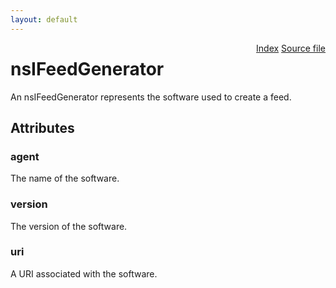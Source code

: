 ```yaml
---
layout: default
---
```

<div class='links' style='float:right'><a href="../index.html">Index</a>
<a href="http://dxr.mozilla.org/mozilla-central/source/toolkit/components/feeds/nsIFeedGenerator.idl">Source file</a>
</div>

# nsIFeedGenerator #
  
 An nsIFeedGenerator represents the software used to create a feed.  
  

## Attributes ##

### agent ###
  
The name of the software.  
  

### version ###
  
The version of the software.  
  

### uri ###
  
A URI associated with the software.  
  
